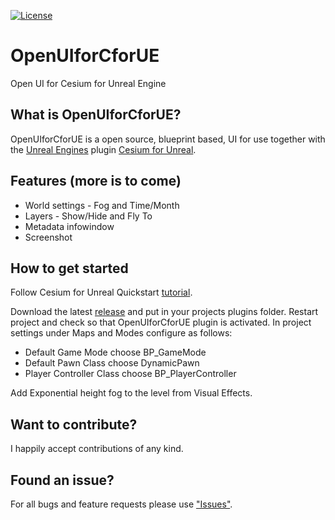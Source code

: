 [![License](https://img.shields.io/badge/license-MIT-blue.svg?style=flat-square)](https://github.com/mulfvik/OpenUIforCforUE/blob/main/LICENSE)

# OpenUIforCforUE

Open UI for Cesium for Unreal Engine

## What is OpenUIforCforUE?

OpenUIforCforUE is a open source, blueprint based, UI for use together with the [Unreal Engines](https://github.com/EpicGames/UnrealEngine) plugin [Cesium for Unreal](https://github.com/CesiumGS/cesium-unreal).

## Features (more is to come)

 * World settings - Fog and Time/Month
 * Layers - Show/Hide and Fly To
 * Metadata infowindow
 * Screenshot

## How to get started

Follow Cesium for Unreal Quickstart [tutorial](https://cesium.com/learn/unreal/unreal-quickstart/).

Download the latest [release](https://github.com/mulfvik/OpenUIforCforUE/releases/) and put in your projects plugins folder. Restart project and check so that OpenUIforCforUE plugin is activated. In project settings under Maps and Modes configure as follows:
 * Default Game Mode choose BP_GameMode
 * Default Pawn Class choose DynamicPawn
 * Player Controller Class choose BP_PlayerController

Add Exponential height fog to the level from Visual Effects.

## Want to contribute?
I happily accept contributions of any kind.

## Found an issue?
For all bugs and feature requests please use ["Issues"](https://github.com/mulfvik/OpenUIforCforUE/issues).
